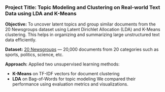 ### Project Title: Topic Modeling and Clustering on Real-world Text Data using LDA and K-Means

**Objective:** To uncover latent topics and group similar documents from the 20 Newsgroups dataset using Latent Dirichlet Allocation (LDA) and K-Means clustering. This helps in organizing and summarizing large unstructured text data efficiently.

**Dataset:** [20 Newsgroups](http://archive.ics.uci.edu/ml/datasets/Twenty+Newsgroups) — 20,000 documents from 20 categories such as sports, politics, science, etc.

**Approach:** Applied two unsupervised learning methods:  
- **K-Means** on TF-IDF vectors for document clustering  
- **LDA** on Bag-of-Words for topic modeling
We compared their performance using evaluation metrics and visualizations.

